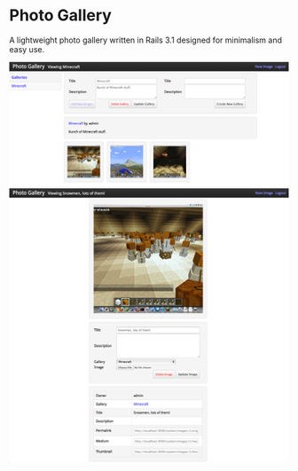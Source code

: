 Photo Gallery
=============

A lightweight photo gallery written in Rails 3.1 designed for minimalism and easy use.

![index](http://github.com/basicxman/photo-gallery/raw/master/doc/photo_gallery_index.png)
![index](http://github.com/basicxman/photo-gallery/raw/master/doc/photo_gallery_image.png)
